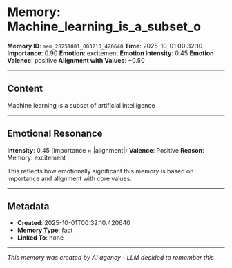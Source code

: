 # Memory: Machine_learning_is_a_subset_o

**Memory ID**: `mem_20251001_003210_420640`
**Time**: 2025-10-01 00:32:10
**Importance**: 0.90
**Emotion**: excitement
**Emotion Intensity**: 0.45
**Emotion Valence**: positive
**Alignment with Values**: +0.50

---

## Content

Machine learning is a subset of artificial intelligence

---

## Emotional Resonance

**Intensity**: 0.45 (importance × |alignment|)
**Valence**: Positive
**Reason**: Memory: excitement

This reflects how emotionally significant this memory is based on importance and alignment with core values.

---

## Metadata

- **Created**: 2025-10-01T00:32:10.420640
- **Memory Type**: fact
- **Linked To**: none

---

*This memory was created by AI agency - LLM decided to remember this*
